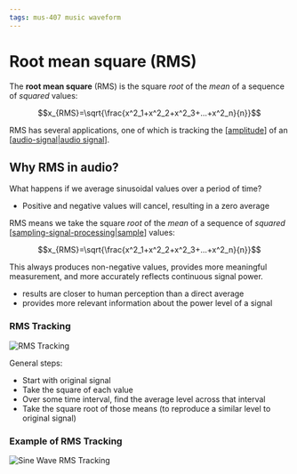 ```yaml
---
tags: mus-407 music waveform
---
```


# Root mean square (RMS)

The **root mean square** (RMS) is the square _root_ of the _mean_ of a sequence of _squared_ values:

$$x_{RMS}=\sqrt{\frac{x^2_1+x^2_2+x^2_3+...+x^2_n}{n}}$$

RMS has several applications, one of which is tracking the [[amplitude]] of an [[audio-signal|audio signal]].

## Why RMS in audio?

What happens if we average sinusoidal values over a period of time?

- Positive and negative values will cancel, resulting in a zero average

RMS means we take the square _root_ of the _mean_ of a sequence of _squared_ [[sampling-signal-processing|sample]] values:

$$x_{RMS}=\sqrt{\frac{x^2_1+x^2_2+x^2_3+...+x^2_n}{n}}$$

This always produces non-negative values, provides more meaningful measurement, and more accurately reflects continuous signal power.

- results are closer to human perception than a direct average
- provides more relevant information about the power level of a signal

### RMS Tracking

![RMS Tracking](/attachments/rms-tracking.png)

General steps:

- Start with original signal
- Take the square of each value
- Over some time interval, find the average level across that interval
- Take the square root of those means (to reproduce a similar level to original signal)

### Example of RMS Tracking

![Sine Wave RMS Tracking](/attachments/sine-wave-rms-tracking.png)

[//begin]: # "Autogenerated link references for markdown compatibility"
[amplitude]: amplitude "Amplitude"
[audio-signal|audio signal]: audio-signal "Audio Signal"
[sampling-signal-processing|sample]: sampling-signal-processing "Sampling (Signal Processing)"
[//end]: # "Autogenerated link references"
